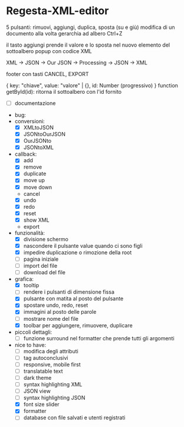 # Regesta-XML-editor

5 pulsanti: rimuovi, aggiungi, duplica, sposta (su e giù)
modifica di un documento alla volta
gerarchia ad albero
Ctrl+Z

il tasto aggiungi prende il valore e lo sposta nel nuovo elemento del sottoalbero
popup con codice XML

XML -> JSON -> Our JSON -> Processing -> JSON -> XML

footer con tasti CANCEL, EXPORT

{
key: "chiave",
value: "valore" | {},
id: Number (progressivo)
}
function getById(id): ritorna il sottoalbero con l'id fornito

- [ ] documentazione
- bug:
- conversioni:
  - [x] XMLtoJSON
  - [x] JSONtoOurJSON
  - [x] OurJSONto
  - [x] JSONtoXML
- callback:
  - [x] add
  - [x] remove
  - [x] duplicate
  - [x] move up
  - [x] move down
  - cancel
  - [x] undo
  - [x] redo
  - [x] reset
  - [x] show XML
  - export
- funzionalità:
  - [x] divisione schermo
  - [x] nascondere il pulsante value quando ci sono figli
  - [x] impedire duplicazione o rimozione della root
  - [ ] pagina iniziale
  - [ ] import del file
  - [ ] download del file
- grafica:
  - [x] tooltip
  - [ ] rendere i pulsanti di dimensione fissa
  - [x] pulsante con matita al posto del pulsante
  - [x] spostare undo, redo, reset
  - [x] immagini al posto delle parole
  - [ ] mostrare nome del file
  - [x] toolbar per aggiungere, rimuovere, duplicare
- piccoli dettagli:
  - [ ] funzione surround nel formatter che prende tutti gli argomenti
- nice to have:
  - [ ] modifica degli attributi
  - [ ] tag autoconclusivi
  - [ ] responsive, mobile first
  - [ ] translatable text
  - [ ] dark theme
  - [ ] syntax highlighting XML
  - [ ] JSON view
  - [ ] syntax highlighting JSON
  - [x] font size slider
  - [x] formatter
  - [ ] database con file salvati e utenti registrati
